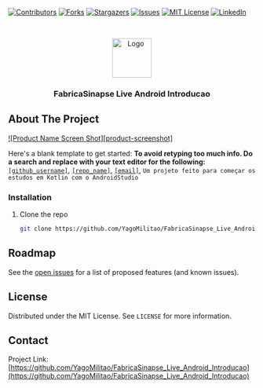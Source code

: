 <!--
*** Thanks for checking out the Best-README-Template. If you have a suggestion
*** that would make this better, please fork the repo and create a pull request
*** or simply open an issue with the tag "enhancement".
*** Thanks again! Now go create something AMAZING! :D
***
***
***
*** To avoid retyping too much info. Do a search and replace for the following:
*** github_username, repo_name, twitter_handle, email, project_title, project_description
-->



<!-- PROJECT SHIELDS -->
<!--
*** I'm using markdown "reference style" links for readability.
*** Reference links are enclosed in brackets [ ] instead of parentheses ( ).
*** See the bottom of this document for the declaration of the reference variables
*** for contributors-url, forks-url, etc. This is an optional, concise syntax you may use.
*** https://www.markdownguide.org/basic-syntax/#reference-style-links
-->
[![Contributors][contributors-shield]][contributors-url]
[![Forks][forks-shield]][forks-url]
[![Stargazers][stars-shield]][stars-url]
[![Issues][issues-shield]][issues-url]
[![MIT License][license-shield]][license-url]
[![LinkedIn][linkedin-shield]][linkedin-url]



<!-- PROJECT LOGO -->
<br />
<p align="center">
  <a href="https://github.com/YagoMilitao/FabricaSinapse_Live_Android_Introducao">
    <img src="images/logo.png" alt="Logo" width="80" height="80">
  </a>

  <h3 align="center">FabricaSinapse Live Android Introducao</h3>

</p>


<!-- ABOUT THE PROJECT -->
## About The Project

[![Product Name Screen Shot][product-screenshot]](https://example.com)

Here's a blank template to get started:
**To avoid retyping too much info. Do a search and replace with your text editor for the following:**
<a href = "https://github.com/YagoMilitao">`[github_username]`</a>, 
<a href = "https://github.com/YagoMilitao/FabricaSinapse_Live_Android_Introducao">`[repo_name]`</a>, 
<a href = "mailto:yagoluizmilitao@gmail.com">`[email]`</a>,
`Um projeto feito para começar os estudos em Kotlin com o AndroidStudio`



### Installation

1. Clone the repo
   ```sh
   git clone https://github.com/YagoMilitao/FabricaSinapse_Live_Android_Introducao.git
   ```

<!-- ROADMAP -->
## Roadmap

See the [open issues](https://github.com/YagoMilitao/FabricaSinapse_Live_Android_Introducao/issues) for a list of proposed features (and known issues).




<!-- LICENSE -->
## License

Distributed under the MIT License. See `LICENSE` for more information.



<!-- CONTACT -->
## Contact

Project Link: [https://github.com/YagoMilitao/FabricaSinapse_Live_Android_Introducao](https://github.com/YagoMilitao/FabricaSinapse_Live_Android_Introducao)



<!-- MARKDOWN LINKS & IMAGES -->
<!-- https://www.markdownguide.org/basic-syntax/#reference-style-links -->
[contributors-shield]: https://img.shields.io/github/contributors/YagoMilitao/FabricaSinapse_Live_Android_Introducao.svg?style=for-the-badge
[contributors-url]: https://github.com/YagoMilitao/FabricaSinapse_Live_Android_Introducao/graphs/contributors
[forks-shield]: https://img.shields.io/github/forks/YagoMilitao/FabricaSinapse_Live_Android_Introducao.svg?style=for-the-badge
[forks-url]: https://github.com/YagoMilitao/FabricaSinapse_Live_Android_Introducao/network/members
[stars-shield]: https://img.shields.io/github/stars/YagoMilitao/FabricaSinapse_Live_Android_Introducao.svg?style=for-the-badge
[stars-url]: https://github.com/YagoMilitao/FabricaSinapse_Live_Android_Introducao/stargazers
[issues-shield]: https://img.shields.io/github/issues/YagoMilitao/FabricaSinapse_Live_Android_Introducao.svg?style=for-the-badge
[issues-url]: https://github.com/YagoMilitao/FabricaSinapse_Live_Android_Introducao/issues
[license-shield]: https://img.shields.io/github/license/YagoMilitao/FabricaSinapse_Live_Android_Introducao.svg?style=for-the-badge
[license-url]: https://github.com/YagoMilitao/FabricaSinapse_Live_Android_Introducao/blob/master/LICENSE.txt
[linkedin-shield]: https://img.shields.io/badge/-LinkedIn-black.svg?style=for-the-badge&logo=linkedin&colorB=555
[linkedin-url]: https://linkedin.com/in/YagoMilitao
